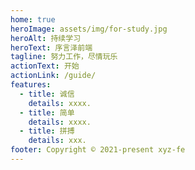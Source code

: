 ```yaml
---
home: true
heroImage: assets/img/for-study.jpg
heroAlt: 持续学习
heroText: 序言泽前端
tagline: 努力工作，尽情玩乐
actionText: 开始
actionLink: /guide/
features:
  - title: 诚信
    details: xxxx.
  - title: 简单
    details: xxxx.
  - title: 拼搏
    details: xxx.
footer: Copyright © 2021-present xyz-fe
---
```


<!-- # Hello VitePress

![study](assets/img/for-study.jpg) -->

